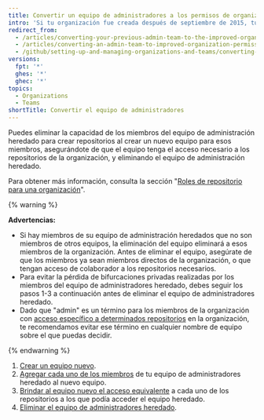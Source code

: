 ```yaml
---
title: Convertir un equipo de administradores a los permisos de organización mejorados
intro: 'Si tu organización fue creada después de septiembre de 2015, tu organización ha mejorado los permisos de la organización por defecto. Las organizaciones creadas antes de septiembre de 2015 pueden necesitar migrar a los antiguos equipos de propietarios y administradores al modelo mejorado de permisos. Los miembros de los equipos de administradores heredados conservan de forma automática la capacidad para crear repositorios hasta que esos equipos sean migrados al modelo mejorado de permisos de la organización.'
redirect_from:
  - /articles/converting-your-previous-admin-team-to-the-improved-organization-permissions
  - /articles/converting-an-admin-team-to-improved-organization-permissions
  - /github/setting-up-and-managing-organizations-and-teams/converting-an-admin-team-to-improved-organization-permissions
versions:
  fpt: '*'
  ghes: '*'
  ghec: '*'
topics:
  - Organizations
  - Teams
shortTitle: Convertir el equipo de administradores
---
```


Puedes eliminar la capacidad de los miembros del equipo de administración heredado para crear repositorios al crear un nuevo equipo para esos miembros, asegurándote de que el equipo tenga el acceso necesario a los repositorios de la organización, y eliminando el equipo de administración heredado.

Para obtener más información, consulta la sección "[Roles de repositorio para una organización](/organizations/managing-access-to-your-organizations-repositories/repository-roles-for-an-organization)".

{% warning %}

**Advertencias:**
- Si hay miembros de su equipo de administración heredados que no son miembros de otros equipos, la eliminación del equipo eliminará a esos miembros de la organización. Antes de eliminar el equipo, asegúrate de que los miembros ya sean miembros directos de la organización, o que tengan acceso de colaborador a los repositorios necesarios.
- Para evitar la pérdida de bifurcaciones privadas realizadas por los miembros del equipo de administradores heredado, debes seguir los pasos 1-3 a continuación antes de eliminar el equipo de administradores heredado.
- Dado que "admin" es un término para los miembros de la organización con [acceso específico a determinados repositorios](/articles/repository-permission-levels-for-an-organization) en la organización, te recomendamos evitar ese término en cualquier nombre de equipo sobre el que puedas decidir.

{% endwarning %}

1. [Crear un equipo nuevo](/articles/creating-a-team).
2. [Agregar cada uno de los miembros](/articles/adding-organization-members-to-a-team) de tu equipo de administradores heredado al nuevo equipo.
3. [Brindar al equipo nuevo el acceso equivalente](/articles/managing-team-access-to-an-organization-repository) a cada uno de los repositorios a los que podía acceder el equipo heredado.
4. [Eliminar el equipo de administradores heredado](/articles/deleting-a-team).
